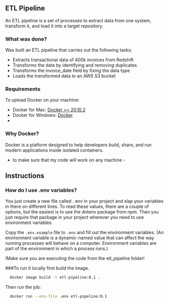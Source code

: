 ## ETL Pipeline

An ETL pipeline is a set of processes to extract data from one system, transform it, and load it into a target repository.

### What was done?

Was built an ETL pipeline that carries out the following tasks:

- Extracts transactional data of 400k invoices from Redshift
- Transforms the data by identifying and removing duplicates
- Transforms the invoice_date field by fixing the data type
- Loads the transformed data to an AWS S3 bucket

### Requirements

To upload Docker on your machine:
- Docker for Mac: [Docker >= 20.10.2](https://docs.docker.com/docker-for-mac/install/)
- Docker for Windows: [Docker](https://docs.docker.com/desktop/install/windows-install/)
- 
### Why Docker?
Docker is a platform designed to help developers build, share, and run modern applications inside isolated containers.
- to make sure that my code will work on any machine -

## Instructions

### How do I use .env variables?

You just create a new file called . env in your project and slap your variables in there on different lines. 
To read these values, there are a couple of options, but the easiest is to use the dotenv package from npm. 
Then you just require that package in your project wherever you need to use environment variables.

Copy the ``.env.example`` file to `.env` and fill out the environment variables. (An environment variable is a dynamic-named value that can affect the way running processes will behave on a computer. 
Environment variables are part of the environment in which a process runs.)

!Make sure you are executing the code from the etl_pipeline folder!

###To run it locally first build the image.

```bash
  docker image build -t etl-pipeline:0.1 .
```

Then run the job:
```bash
  docker run --env-file .env etl-pipeline:0.1
```